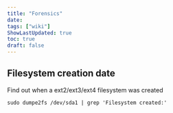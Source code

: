 ```yaml
---
title: "Forensics"
date: 
tags: ["wiki"]
ShowLastUpdated: true
toc: true
draft: false
---
```



## Filesystem creation date

Find out when a ext2/ext3/ext4 filesystem was created

```
sudo dumpe2fs /dev/sda1 | grep 'Filesystem created:'
```

